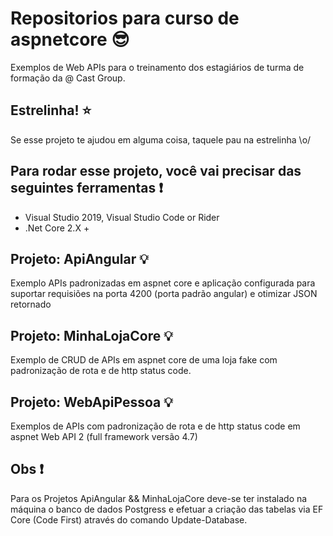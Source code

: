 # Repositorios para curso de aspnetcore :sunglasses:

Exemplos de Web APIs para o treinamento dos estagiários de turma de formação da @ Cast Group.

## Estrelinha! :star:

Se esse projeto te ajudou em alguma coisa, taquele pau na estrelinha \o/

## Para rodar esse projeto, você vai precisar das seguintes ferramentas :exclamation:

- Visual Studio 2019, Visual Studio Code or Rider
- .Net Core 2.X +

## Projeto: ApiAngular 💡

Exemplo APIs padronizadas em aspnet core e aplicação configurada para suportar 
 requisiões na porta 4200 (porta padrão angular) e otimizar JSON retornado

## Projeto: MinhaLojaCore 💡

Exemplo de CRUD de APIs em aspnet core de uma loja fake com padronização de rota e de http status code.
  
## Projeto: WebApiPessoa 💡

Exemplos de APIs com padronização de rota e de http status code em aspnet Web API 2 (full framework versão 4.7) 
 
## Obs ❗

Para os Projetos ApiAngular && MinhaLojaCore deve-se ter instalado na máquina o banco de dados Postgress 
 e efetuar a criação das tabelas via EF Core (Code First) através do comando Update-Database. 
